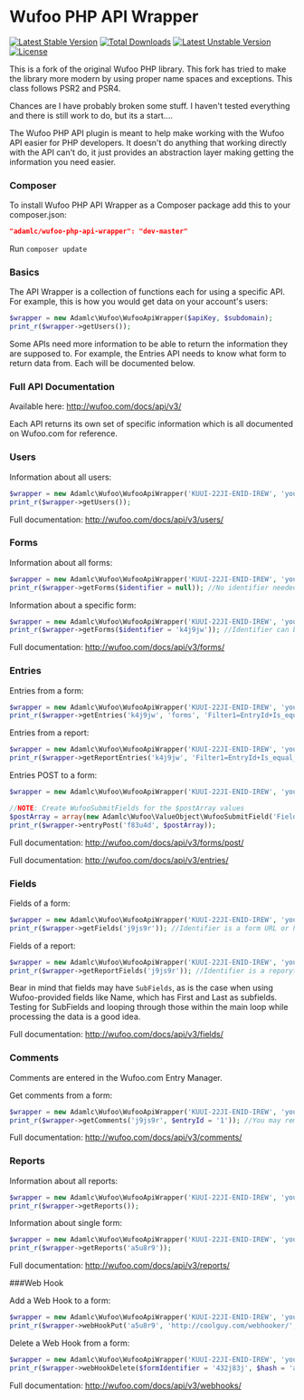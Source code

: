 Wufoo PHP API Wrapper
=============
[![Latest Stable Version](https://poser.pugx.org/adamlc/wufoo-php-api-wrapper/v/stable.png)](https://packagist.org/packages/adamlc/wufoo-php-api-wrapper) [![Total Downloads](https://poser.pugx.org/adamlc/wufoo-php-api-wrapper/downloads.png)](https://packagist.org/packages/adamlc/wufoo-php-api-wrapper) [![Latest Unstable Version](https://poser.pugx.org/adamlc/wufoo-php-api-wrapper/v/unstable.png)](https://packagist.org/packages/adamlc/wufoo-php-api-wrapper) [![License](https://poser.pugx.org/adamlc/wufoo-php-api-wrapper/license.png)](https://packagist.org/packages/adamlc/wufoo-php-api-wrapper)

This is a fork of the original Wufoo PHP library. This fork has tried to make the library more modern by using proper name spaces and exceptions. This class follows PSR2 and PSR4.

Chances are I have probably broken some stuff. I haven't tested everything and there is still work to do, but its a start....

The Wufoo PHP API plugin is meant to help make working with the Wufoo API easier for PHP developers. It doesn't do anything that working directly with the API can't do, it just provides an abstraction layer making getting the information you need easier.

### Composer

To install Wufoo PHP API Wrapper as a Composer package add this to your composer.json:

```json
"adamlc/wufoo-php-api-wrapper": "dev-master"
```

Run `composer update`
### Basics

The API Wrapper is a collection of functions each for using a specific API. For example, this is how you would get data on your account's users:

```php
$wrapper = new Adamlc\Wufoo\WufooApiWrapper($apiKey, $subdomain);
print_r($wrapper->getUsers());
```

Some APIs need more information to be able to return the information they are supposed to. For example, the Entries API needs to know what form to return data from. Each will be documented below.

### Full API Documentation

Available here: http://wufoo.com/docs/api/v3/

Each API returns its own set of specific information which is all documented on Wufoo.com for reference.

### Users

Information about all users:

```php
$wrapper = new Adamlc\Wufoo\WufooApiWrapper('KUUI-22JI-ENID-IREW', 'yoursubdomain')); //create the class
print_r($wrapper->getUsers());
```

Full documentation: http://wufoo.com/docs/api/v3/users/

### Forms

Information about all forms:

```php
$wrapper = new Adamlc\Wufoo\WufooApiWrapper('KUUI-22JI-ENID-IREW', 'yoursubdomain'); //create the class
print_r($wrapper->getForms($identifier = null)); //No identifier needed to retrieve all forms, otherwise pass in a form URL or hash
```

Information about a specific form:

```php
$wrapper = new Adamlc\Wufoo\WufooApiWrapper('KUUI-22JI-ENID-IREW', 'yoursubdomain'); //create the class
print_r($wrapper->getForms($identifier = 'k4j9jw')); //Identifier can be either a form hash or form URL.
```

Full documentation: http://wufoo.com/docs/api/v3/forms/

### Entries

Entries from a form:

```php
$wrapper = new Adamlc\Wufoo\WufooApiWrapper('KUUI-22JI-ENID-IREW', 'yoursubdomain'); //create the class
print_r($wrapper->getEntries('k4j9jw', 'forms', 'Filter1=EntryId+Is_equal_to+1')); //Notice the filter
```

Entries from a report:

```php
$wrapper = new Adamlc\Wufoo\WufooApiWrapper('KUUI-22JI-ENID-IREW', 'yoursubdomain'); //create the class
print_r($wrapper->getReportEntries('k4j9jw', 'Filter1=EntryId+Is_equal_to+1')); //Notice the filter
```

Entries POST to a form:

```php
$wrapper = new Adamlc\Wufoo\WufooApiWrapper('KUUI-22JI-ENID-IREW', 'yoursubdomain'); //create the class

//NOTE: Create WufooSubmitFields for the $postArray values
$postArray = array(new Adamlc\Wufoo\ValueObject\WufooSubmitField('Field1', 'Booyah!'), new Adamlc\Wufoo\ValueObject\WufooSubmitField('Field1', '/files/myFile.txt', $isFile = true));
print_r($wrapper->entryPost('f83u4d', $postArray));
```

Full documentation: http://wufoo.com/docs/api/v3/forms/post/

Full documentation: http://wufoo.com/docs/api/v3/entries/

### Fields

Fields of a form:

```php
$wrapper = new Adamlc\Wufoo\WufooApiWrapper('KUUI-22JI-ENID-IREW', 'yoursubdomain'); //create the class
print_r($wrapper->getFields('j9js9r')); //Identifier is a form URL or hash
```

Fields of a report:

```php
$wrapper = new Adamlc\Wufoo\WufooApiWrapper('KUUI-22JI-ENID-IREW', 'yoursubdomain'); //create the class
print_r($wrapper->getReportFields('j9js9r')); //Identifier is a reporyt URL or hash
```

Bear in mind that fields may have `SubFields`, as is the case when using Wufoo-provided fields like Name, which has First and Last as subfields. Testing for SubFields and looping through those within the main loop while processing the data is a good idea.

Full documentation: http://wufoo.com/docs/api/v3/fields/

### Comments

Comments are entered in the Wufoo.com Entry Manager.

Get comments from a form:

```php
$wrapper = new Adamlc\Wufoo\WufooApiWrapper('KUUI-22JI-ENID-IREW', 'yoursubdomain'); //create the class
print_r($wrapper->getComments('j9js9r', $entryId = '1')); //You may remove the $entryId parameter to get all comments for a form by EntryId.
```

Full documentation: http://wufoo.com/docs/api/v3/comments/

### Reports

Information about all reports:

```php
$wrapper = new Adamlc\Wufoo\WufooApiWrapper('KUUI-22JI-ENID-IREW', 'yoursubdomain'); //create the class
print_r($wrapper->getReports());
```

Information about single form:

```php
$wrapper = new Adamlc\Wufoo\WufooApiWrapper('KUUI-22JI-ENID-IREW', 'yoursubdomain'); //create the class
print_r($wrapper->getReports('a5u8r9'));
```

Full documentation: http://wufoo.com/docs/api/v3/reports/

###Web Hook

Add a Web Hook to a form:

```php
$wrapper = new Adamlc\Wufoo\WufooApiWrapper('KUUI-22JI-ENID-IREW', 'yoursubdomain'); //create the class
print_r($wrapper->webHookPut('a5u8r9', 'http://coolguy.com/webhooker/', 'key', $metadata = false);
```

Delete a Web Hook from a form:

```php
$wrapper = new Adamlc\Wufoo\WufooApiWrapper('KUUI-22JI-ENID-IREW', 'yoursubdomain'); //create the class
print_r($wrapper->webHookDelete($formIdentifier = '432j83j', $hash = 'a5u8r9'));
```

Full documentation: http://wufoo.com/docs/api/v3/webhooks/
